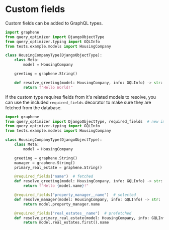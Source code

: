 # Custom fields

Custom fields can be added to GraphQL types.

```python
import graphene
from query_optimizer import DjangoObjectType
from query_optimizer.typing import GQLInfo
from tests.example.models import HousingCompany

class HousingCompanyType(DjangoObjectType):
    class Meta:
        model = HousingCompany

    greeting = graphene.String()

    def resolve_greeting(model: HousingCompany, info: GQLInfo) -> str:
        return f"Hello World!"
```

If the custom type requires fields from it's related models to resolve,
you can use the included `required_fields` decorator to make sure they
are fetched from the database.

```python
import graphene
from query_optimizer import DjangoObjectType, required_fields  # new import
from query_optimizer.typing import GQLInfo
from tests.example.models import HousingCompany

class HousingCompanyType(DjangoObjectType):
    class Meta:
        model = HousingCompany

    greeting = graphene.String()
    manager = graphene.String()
    primary_real_estate = graphene.String()

    @required_fields("name")  # fetched
    def resolve_greeting(model: HousingCompany, info: GQLInfo) -> str:
        return f"Hello {model.name}!"

    @required_fields("property_manager__name")  # selected
    def resolve_manager(model: HousingCompany, info: GQLInfo) -> str:
        return model.property_manager.name

    @required_fields("real_estates__name")  # prefetched
    def resolve_primary_real_estate(model: HousingCompany, info: GQLInfo) -> str:
        return model.real_estates.first().name
```
